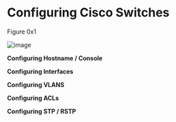 # Configuring Cisco Switches 
Figure 0x1


![image](https://user-images.githubusercontent.com/83109592/138515205-993367ee-0e86-4016-ab63-2a9dbc47b780.png)

**Configuring Hostname / Console** 

**Configuring Interfaces**

**Configuring VLANS** 

**Configuring ACLs**

**Configuring STP / RSTP** 

